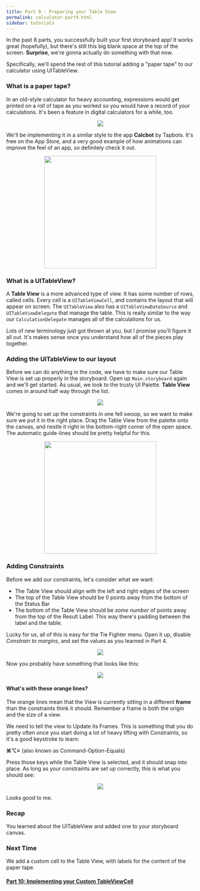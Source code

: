 ```yaml
---
title: Part 9 - Preparing your Table View
permalink: calculator-part9.html
sidebar: tutorials
---
```


In the past 8 parts, you successfully built your first storyboard app! It works great (hopefully), but there's still this big blank space at the top of the screen. 
**Surprise**, we're gonna actually do something with that now.

Specifically, we'll spend the rest of this tutorial adding a "paper tape" to our calculator using UITableView.

### What is a paper tape?

In an old-style calculator for heavy accounting, expressions would get printed on a roll of tape as you worked so you would have a record of your calculations. It's been a feature in digital calculators for a while, too.

<p align="center"> <img src="../images/calculator/P9/screenshot1.png" align="center"> </p>

We'll be implementing it in a similar style to the app **Calcbot** by Tapbots. It's free on the App Store, and a very good example of how animations can improve the feel of an app, so definitely check it out.

<p align="center"> <img src="../images/calculator/P9/screenshot2.png" width="300px" align="center"> </p>

### What is a UITableView?

A **Table View** is a more advanced type of view. It has some number of rows, called cells. Every cell is a `UITableViewCell`, and contains the layout that will appear on screen. The `UITableView` also has a `UITableViewDataSource` and `UITableViewDelegate` that manage the table. This is really similar to the way our `CalculationDelegate` manages all of the calculations for us.

Lots of new terminology just got thrown at you, but I promise you'll figure it all out. It's makes sense once you understand how all of the pieces play together.

### Adding the UITableView to our layout

Before we can do anything in the code, we have to make sure our Table View is set up properly in the storyboard. Open up `Main.storyboard` again and we'll get started.
As usual, we look to the trusty UI Palette. **Table View** comes in around half way through the list.

<p align="center"> <img src="../images/calculator/P9/screenshot3.png" align="center"> </p>

We're going to set up the constraints in one fell swoop, so we want to make sure we put it in the right place. Drag the Table View from the palette onto the canvas, and nestle it right in the bottom-right corner of the open space. The automatic guide-lines should be pretty helpful for this.

<p align="center"> <img src="../images/calculator/P9/screenshot4.png" width="300px" align="center"> </p>

### Adding Constraints

Before we add our constraints, let's consider what we want:

- The Table View should align with the left and right edges of the screen
- The top of the Table View should be 0 points away from the bottom of the Status Bar
- The bottom of the Table View should be *some number* of points away from the top of the Result Label. This way there's padding between the label and the table.

Lucky for us, all of this is easy for the Tie Fighter menu. Open it up, disable *Constrain to margins*, and set the values as you learned in Part 4. 

<p align="center"> <img src="../images/calculator/P9/screenshot5.png" align="center"> </p>

Now you probably have something that looks like this: 

<p align="center"> <img src="../images/calculator/P9/screenshot6.png" align="center"> </p>

#### What's with these orange lines?

The orange lines mean that the View is currently sitting in a different **frame** than the constraints think it should. Remember a frame is both the origin and the size of a view.

We need to tell the view to Update its Frames. This is something that you do pretty often once you start doing a lot of heavy lifting with Constraints, so it's a good keystroke to learn:

**⌘⌥=** (also known as Command-Option-Equals)

Press those keys while the Table View is selected, and it should snap into place. As long as your constraints are set up correctly, this is what you should see:

<p align="center"> <img src="../images/calculator/P9/screenshot7.png" align="center"> </p>

Looks good to me.

### Recap
You learned about the UITableView and added one to your storyboard canvas.

### Next Time
We add a custom cell to the Table View, with labels for the content of the paper tape.

#### [Part 10: Implementing your Custom TableViewCell](calculator-part10)

